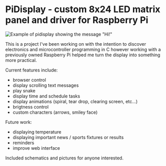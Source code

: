 # PiDisplay - custom 8x24 LED matrix panel and driver for Raspberry Pi

![Example of pidisplay showing the message "Hi!"](https://github.com/andreivoda/pidisplay/blob/main/images/example_text.png?raw=true)

This is a project I've been working on with the intention to discover electronics and microcontroller programming in C however working with a previously owned Raspberry Pi helped me turn the display into something more practical.

Current features include:
  - browser control
  - display scrolling text messages
  - play snake
  - display time and schedule tasks
  - display animations (spiral, tear drop, clearing screen, etc...)
  - brigtness control
  - custom characters (arrows, smiley face)

Future work:
  - displaying temperature
  - displaying important news / sports fixtures or results
  - reminders
  - improve web interface

Included schematics and pictures for anyone interested.
